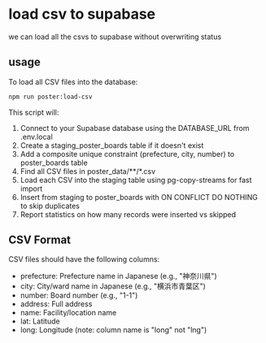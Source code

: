 # load csv to supabase
we can load all the csvs to supabase without overwriting status

## usage
To load all CSV files into the database:

```bash
npm run poster:load-csv
```

This script will:
1. Connect to your Supabase database using the DATABASE_URL from .env.local
2. Create a staging_poster_boards table if it doesn't exist
3. Add a composite unique constraint (prefecture, city, number) to poster_boards table
4. Find all CSV files in poster_data/**/*.csv
5. Load each CSV into the staging table using pg-copy-streams for fast import
6. Insert from staging to poster_boards with ON CONFLICT DO NOTHING to skip duplicates
7. Report statistics on how many records were inserted vs skipped

## CSV Format

CSV files should have the following columns:
- prefecture: Prefecture name in Japanese (e.g., "神奈川県")
- city: City/ward name in Japanese (e.g., "横浜市青葉区")
- number: Board number (e.g., "1-1")
- address: Full address
- name: Facility/location name
- lat: Latitude
- long: Longitude (note: column name is "long" not "lng")

